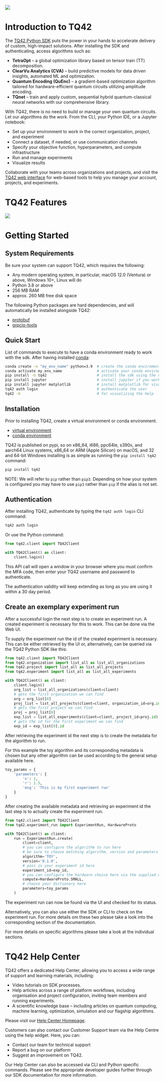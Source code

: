 ![](banner.png)

# Introduction to TQ42

The [TQ42 Python SDK](https://github.com/terra-quantum-public/tq42sdk) puts the power in your hands to accelerate
delivery of custom, high-impact solutions. After installing the SDK and authenticating, access algorithms such as:

- **TetraOpt** – a global optimization library based on tensor train (TT) decomposition.
- **ClearVu Analytics (CVA)** – build predictive models for data driven insights, automated ML and optimization.
- **Quantum Encoding (QuEnc)** – a gradient-based optimization algorithm tailored for hardware-efficient quantum
  circuits utilizing amplitude encoding.
- **TQnet** – train and apply custom, sequential hybrid quantum-classical neural networks with our comprehensive
  library.

With TQ42, there is no need to build or manage your own quantum circuits. Let our algorithms do the work. From the CLI,
your Python IDE, or a Jupyter notebook:

- Set up your environment to work in the correct organization, project, and experiment
- Connect a dataset, if needed, or use communication channels
- Specify your objective function, hyperparameters, and compute infrastructure
- Run and manage experiments
- Visualize results

Collaborate with your teams across organizations and projects, and visit
the [TQ42 web interface](https://terraquantum.io) for web-based tools to help you manage your account, projects, and
experiments.

# TQ42 Features

![](infographic.jpg)

# Getting Started

## System Requirements

Be sure your system can support TQ42, which requires the following:

- Any modern operating system, in particular, macOS 12.0 (Ventura) or above, Windows 10+, Linux will do
- Python 3.8 or above
- 256 MB RAM
- approx. 260 MB free disk space

The following Python packages are hard dependencies, and will automatically be installed alongside TQ42:

- [protobuf](https://googleapis.dev/python/protobuf/latest/)
- [grpcio-tools](https://pypi.org/project/grpcio-tools/)

## Quick Start

List of commands to execute to have a conda environment ready to work with the sdk.
After having installed [conda](https://docs.anaconda.com/free/anaconda/install/index.html):

```bash
conda create -n "my_env_name" python=3.9  # create the conda enviroment, it needs to be python 3.8 or higher
conda activate my_env_name                # activate your conda enviroment
pip install -U tq42                       # install the sdk using the newest available version
pip install jupyter                       # install jupyter if you work with notebook
pip install jupyter matplotlib            # install matplotlib for visualization purpose
tq42 auth login                           # authenticate the user 
tq42 -h                                   # for visualizing the help
```

## Installation

Prior to installing TQ42, create a virtual environment or conda environment.

- [virtual environment](https://docs.python.org/3/library/venv.html)
- [conda environment](https://conda.io/projects/conda/en/latest/user-guide/tasks/manage-environments.html)

TQ42 is published on pypi, so on x86_64, i686, ppc64le, s390x, and aarch64 Linux systems, x86_64 or ARM (Apple Silicon)
on macOS, and 32 and 64-bit Windows installing is as simple as running the `pip install tq42` command:

```bash
pip install tq42
```

NOTE: We will refer to `pip` rather than `pip3`. Depending on how your system is configured you may have to use `pip3`
rather than `pip` if the alias is not set.

## Authentication

After installing TQ42, authenticate by typing the `tq42 auth login` CLI command:

```bash
tq42 auth login
```

Or use the Python command:

```python
from tq42.client import TQ42Client

with TQ42Client() as client:
    client.login()
```

This API call will open a window in your browser where you must confirm the MFA code, then enter your TQ42 username and
password to authenticate.

The authentication validity will keep extending as long as you are using it within a 30 day period.

## Create an exemplary experiment run

After a successful login the next step is to create an experiment run.
A created experiment is necessary for this to work. This can be done via the Web UI.

To supply the experiment run the id of the created experiment is necessary.
This can be either retrieved by the UI or, alternatively, can be queried via the TQ42 Python SDK like this:

```python
from tq42.client import TQ42Client
from tq42.organization import list_all as list_all_organizations
from tq42.project import list_all as list_all_projects
from tq42.experiment import list_all as list_all_experiments

with TQ42Client() as client:
    client.login()
    org_list = list_all_organizations(client=client)
    # gets the first organization we can find
    org = org_list[0]
    proj_list = list_all_projects(client=client, organization_id=org.id)
    # gets the first project we can find
    proj = proj_list[0]
    exp_list = list_all_experiments(client=client, project_id=proj.id)
    # gets the id for the first experiment we can find 
    exp_id = exp_list[0].id
```

After retrieving the experiment id the next step is to create the metadata for the algorithm to run.

For this example the toy algorithm and its corresponding metadata is chosen but any other algorithm can
be used according to the general setup available here.

```python
toy_params = {
    'parameters': {
        'n': 1,
        'r': 1.5,
        'msg': 'This is my first experiment run'
    }
}
```

After creating the available metadata and retrieving an experiment id the last step is to actually create the experiment
run.

```python
from tq42.client import TQ42Client
from tq42.experiment_run import ExperimentRun, HardwareProto

with TQ42Client() as client:
    run = ExperimentRun.create(
        client=client,
        # you can configure the algorithm to run here
        # be sure to choose matching algorithm, version and parameters as this will be validated by our backend
        algorithm='TOY',
        version='0.1.0',
        # pass in your experiment id here
        experiment_id=exp_id,
        # you can configure the hardware choice here via the supplied enum
        compute=HardwareProto.SMALL,
        # choose your dictionary here
        parameters=toy_params
    )
```

The experiment run can now be found via the UI and checked for its status.

Alternatively, you can also use either the SDK or CLI to check on the experiment run.
For more details om these two please take a look into the corresponding section of the documentation.

For more details on specific algorithms please take a look at the individual sections.

# TQ42 Help Center

TQ42 offers a dedicated Help Center, allowing you to access a wide range of support and learning materials, including:

- Video tutorials on SDK processes.
- Help articles across a range of platform workflows, including organisation and project configuration, inviting team
  members and running experiments.
- A scientific knowledge base – including articles on quantum computing, machine learning, optimization, simulation and
  our flagship algorithms.

Please visit our [Help Center Homepage](https://help.terraquantum.io/).

Customers can also contact our Customer Support team via the Help Centre using the help widget. Here, you can:

- Contact our team for technical support
- Report a bug on our platform
- Suggest an improvement on TQ42.

Our Help Center can also be accessed via CLI and Python specific commands. Please see the appropriate developer guides
further through our SDK documentation for more information. 
